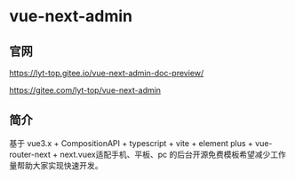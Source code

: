 # vue-next-admin

## 官网

https://lyt-top.gitee.io/vue-next-admin-doc-preview/

https://gitee.com/lyt-top/vue-next-admin

## 简介

基于 vue3.x + CompositionAPI + typescript + vite + element plus + vue-router-next + next.vuex适配手机、平板、pc 的后台开源免费模板希望减少工作量帮助大家实现快速开发。
